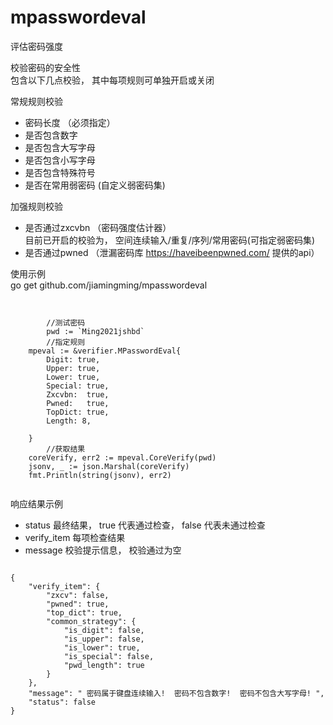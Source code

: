 # mpasswordeval
评估密码强度


校验密码的安全性  
包含以下几点校验， 其中每项规则可单独开启或关闭

常规规则校验
* 密码长度 （必须指定）
* 是否包含数字
* 是否包含大写字母
* 是否包含小写字母
* 是否包含特殊符号  
* 是否在常用弱密码 (自定义弱密码集)  

加强规则校验
* 是否通过zxcvbn （密码强度估计器）  
  目前已开启的校验为， 空间连续输入/重复/序列/常用密码(可指定弱密码集)
* 是否通过pwned （泄漏密码库  https://haveibeenpwned.com/ 提供的api）



使用示例  
go get github.com/jiamingming/mpasswordeval  

```


        //测试密码
        pwd := `Ming2021jshbd`
        //指定规则
	mpeval := &verifier.MPasswordEval{
		Digit: true,
		Upper: true,
		Lower: true,
		Special: true,
		Zxcvbn:  true,
		Pwned:   true,
		TopDict: true,
		Length: 8,

	}
        //获取结果
	coreVerify, err2 := mpeval.CoreVerify(pwd)
	jsonv, _ := json.Marshal(coreVerify)
	fmt.Println(string(jsonv), err2)


```

响应结果示例  
* status 最终结果， true 代表通过检查， false 代表未通过检查
* verify_item 每项检查结果
* message 校验提示信息， 校验通过为空
```

{
	"verify_item": {
		"zxcv": false,
		"pwned": true,
		"top_dict": true,
		"common_strategy": {
			"is_digit": false,
			"is_upper": false,
			"is_lower": true,
			"is_special": false,
			"pwd_length": true
		}
	},
	"message": " 密码属于键盘连续输入!  密码不包含数字!  密码不包含大写字母! ",
	"status": false
}


```

